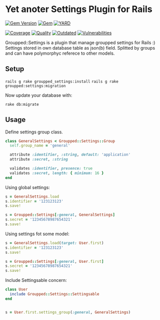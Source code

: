# Yet anoter Settings Plugin for Rails

[![Gem Version](https://badge.fury.io/rb/groupped_settings.svg)](https://rubygems.org/gems/groupped_settings)
[![Gem](https://img.shields.io/gem/dt/groupped_settings.svg)](https://rubygems.org/gems/groupped_settings/versions)
[![YARD](https://badgen.net/badge/YARD/doc/blue)](http://www.rubydoc.info/gems/groupped_settings)


[![Coverage](https://lysander.x.rnds.pro/api/v1/badges/gs_coverage.svg)](https://lysander.x.rnds.pro/api/v1/badges/gs_coverage.html)
[![Quality](https://lysander.x.rnds.pro/api/v1/badges/gs_quality.svg)](https://lysander.x.rnds.pro/api/v1/badges/gs_quality.html)
[![Outdated](https://lysander.x.rnds.pro/api/v1/badges/gs_outdated.svg)](https://lysander.x.rnds.pro/api/v1/badges/gs_outdated.html)
[![Vulnerabilities](https://lysander.x.rnds.pro/api/v1/badges/gs_vulnerable.svg)](https://lysander.x.rnds.pro/api/v1/badges/gs_vulnerable.html)


Groupped::Settings is a plugin that manage groupped settings for Rails :) Settings stored in own database table as json(b) field. Splitted by groups and can have polymorphyc referece to other models.

## Setup

`rails g rake groupped_settings:install`
`rails g rake groupped:settings:migration`

Now update your database with:

`rake db:migrate`

## Usage

Define settings group class.
```ruby
class GeneralSettings < Groupped::Settings::Group
  self.group_name = 'general'

  attribute :identifier, :string, default: 'application'
  attribute :secret, :string

  validates :identifier, presence: true
  validates :secret, length: { minimum: 16 }
end
```

Using global settings:
```ruby
s = GeneralSettings.load
s.identifier = '123123123'
s.save!

s = Groupped::Settings[:general, GeneralSettings]
s.secret = '12345678987654321'
s.save!
```


Using settings fot some model:
```ruby
s = GeneralSettings.load(target: User.first)
s.identifier = '123123123'
s.save!

s = Groupped::Settings[:general, User.first]
s.secret = '12345678987654321'
s.save!
```

Include Settingsable concern:

```ruby
class User
  include Groupped::Settings::Settingsable
end


s = User.first.settings_group(:general, GeneralSettings)
```
